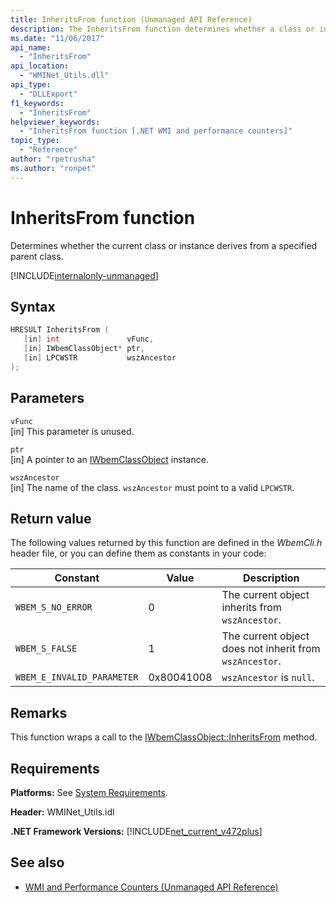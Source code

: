 ```yaml
---
title: InheritsFrom function (Unmanaged API Reference)
description: The InheritsFrom function determines whether a class or instance derives from a particular parent class.
ms.date: "11/06/2017"
api_name: 
  - "InheritsFrom"
api_location: 
  - "WMINet_Utils.dll"
api_type: 
  - "DLLExport"
f1_keywords: 
  - "InheritsFrom"
helpviewer_keywords: 
  - "InheritsFrom function [.NET WMI and performance counters]"
topic_type: 
  - "Reference"
author: "rpetrusha"
ms.author: "ronpet"
---
```

# InheritsFrom function
Determines whether the current class or instance derives from a specified parent class.

[!INCLUDE[internalonly-unmanaged](../../../../includes/internalonly-unmanaged.md)]
    
## Syntax  
  
```cpp
HRESULT InheritsFrom (
   [in] int               vFunc, 
   [in] IWbemClassObject* ptr, 
   [in] LPCWSTR           wszAncestor 
); 
```  

## Parameters

`vFunc`  
[in] This parameter is unused.

`ptr`  
[in] A pointer to an [IWbemClassObject](/windows/desktop/api/wbemcli/nn-wbemcli-iwbemclassobject) instance.

`wszAncestor`  
[in] The name of the class. `wszAncestor` must point to a valid `LPCWSTR`.

## Return value

The following values returned by this function are defined in the *WbemCli.h* header file, or you can define them as constants in your code:

|Constant  |Value  |Description  |
|---------|---------|---------|
| `WBEM_S_NO_ERROR` | 0 | The current object inherits from `wszAncestor`.  |
| `WBEM_S_FALSE` | 1 | The current object does not inherit from `wszAncestor`. |
|`WBEM_E_INVALID_PARAMETER` | 0x80041008 | `wszAncestor` is `null`. |
  
## Remarks

This function wraps a call to the [IWbemClassObject::InheritsFrom](/windows/desktop/api/wbemcli/nf-wbemcli-iwbemclassobject-inheritsfrom) method.

## Requirements  
 **Platforms:** See [System Requirements](../../../../docs/framework/get-started/system-requirements.md).  
  
 **Header:** WMINet_Utils.idl  
  
 **.NET Framework Versions:** [!INCLUDE[net_current_v472plus](../../../../includes/net-current-v472plus.md)]  
  
## See also

- [WMI and Performance Counters (Unmanaged API Reference)](index.md)
